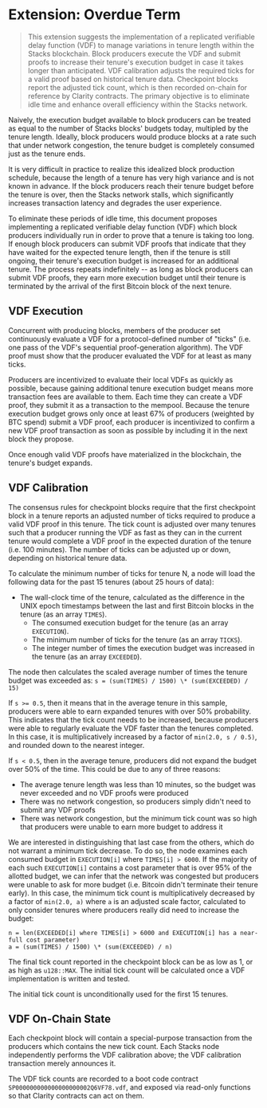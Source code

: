 # Extension: Overdue Term

> This extension suggests the implementation of a replicated verifiable delay function (VDF) to manage variations in tenure length within the Stacks blockchain. Block producers execute the VDF and submit proofs to increase their tenure's execution budget in case it takes longer than anticipated. VDF calibration adjusts the required ticks for a valid proof based on historical tenure data. Checkpoint blocks report the adjusted tick count, which is then recorded on-chain for reference by Clarity contracts. The primary objective is to eliminate idle time and enhance overall efficiency within the Stacks network.

Naively, the execution budget available to block producers can be treated as equal to the number of Stacks blocks' budgets today, multipled by the tenure length. Ideally, block producers would produce blocks at a rate such that under network congestion, the tenure budget is completely consumed just as the tenure ends.

It is very difficult in practice to realize this idealized block production schedule, because the length of a tenure has very high variance and is not known in advance. If the block producers reach their tenure budget before the tenure is over, then the Stacks network stalls, which significantly increases transaction latency and degrades the user experience.

To eliminate these periods of idle time, this document proposes implementing a replicated verifiable delay function (VDF) which block producers individually run in order to prove that a tenure is taking too long. If enough block producers can submit VDF proofs that indicate that they have waited for the expected tenure length, then if the tenure is still ongoing, their tenure's execution budget is increased for an additional tenure. The process repeats indefinitely -- as long as block producers can submit VDF proofs, they earn more execution budget until their tenure is terminated by the arrival of the first Bitcoin block of the next tenure.

## VDF Execution

Concurrent with producing blocks, members of the producer set continuously evaluate a VDF for a protocol-defined number of "ticks" (i.e. one pass of the VDF's sequential proof-generation algorithm). The VDF proof must show that the producer evaluated the VDF for at least as many ticks.

Producers are incentivized to evaluate their local VDFs as quickly as possible, because gaining additional tenure execution budget means more transaction fees are available to them. Each time they can create a VDF proof, they submit it as a transaction to the mempool. Because the tenure execution budget grows only once at least 67% of producers (weighted by BTC spend) submit a VDF proof, each producer is incentivized to confirm a new VDF proof transaction as soon as possible by including it in the next block they propose.

Once enough valid VDF proofs have materialized in the blockchain, the tenure's budget expands.

## VDF Calibration

The consensus rules for checkpoint blocks require that the first checkpoint block in a tenure reports an adjusted number of ticks required to produce a valid VDF proof in this tenure. The tick count is adjusted over many tenures such that a producer running the VDF as fast as they can in the current tenure would complete a VDF proof in the expected duration of the tenure (i.e. 100 minutes). The number of ticks can be adjusted up or down, depending on historical tenure data.

To calculate the minimum number of ticks for tenure N, a node will load the following data for the past 15 tenures (about 25 hours of data):

- The wall-clock time of the tenure, calculated as the difference in the UNIX epoch timestamps between the last and first Bitcoin blocks in the tenure (as an array `TIMES`).
  - The consumed execution budget for the tenure (as an array `EXECUTION`).
  - The minimum number of ticks for the tenure (as an array `TICKS`).
  - The integer number of times the execution budget was increased in the tenure (as an array `EXCEEDED`).

The node then calculates the scaled average number of times the tenure budget was exceeded as: `s = (sum(TIMES) / 1500) \* (sum(EXCEEDED) / 15)`

If `s >= 0.5`, then it means that in the average tenure in this sample, producers were able to earn expanded tenures with over 50% probability. This indicates that the tick count needs to be increased, because producers were able to regularly evaluate the VDF faster than the tenures completed. In this case, it is multiplicatively increased by a factor of `min(2.0, s / 0.5)`, and rounded down to the nearest integer.

If `s < 0.5`, then in the average tenure, producers did not expand the budget over 50% of the time. This could be due to any of three reasons:

- The average tenure length was less than 10 minutes, so the budget was never exceeded and no VDF proofs were produced
- There was no network congestion, so producers simply didn't need to submit any VDF proofs
- There was network congestion, but the minimum tick count was so high that producers were unable to earn more budget to address it

We are interested in distinguishing that last case from the others, which do not warrant a minimum tick decrease. To do so, the node examines each consumed budget in `EXECUTION[i]` where `TIMES[i] > 6000`. If the majority of each such `EXECUTION[i]` contains a cost parameter that is over 95% of the allotted budget, we can infer that the network was congested but producers were unable to ask for more budget (i.e. Bitcoin didn't terminate their tenure early). In this case, the minimum tick count is multiplicatively decreased by a factor of `min(2.0, a)` where `a` is an adjusted scale factor, calculated to only consider tenures where producers really did need to increase the budget:

```
n = len(EXCEEDED[i] where TIMES[i] > 6000 and EXECUTION[i] has a near-full cost parameter)
a = (sum(TIMES) / 1500) \* (sum(EXCEEDED) / n)
```

The final tick count reported in the checkpoint block can be as low as 1, or as high as `u128::MAX`. The initial tick count will be calculated once a VDF implementation is written and tested.

The initial tick count is unconditionally used for the first 15 tenures.

## VDF On-Chain State

Each checkpoint block will contain a special-purpose transaction from the producers which contains the new tick count. Each Stacks node independently performs the VDF calibration above; the VDF calibration transaction merely announces it.

The VDF tick counts are recorded to a boot code contract `SP000000000000000000002Q6VF78.vdf`, and exposed via read-only functions so that Clarity contracts can act on them.
